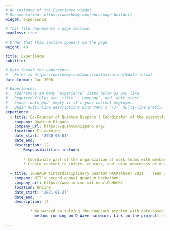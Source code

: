 ```yaml
---
# An instance of the Experience widget.
# Documentation: https://wowchemy.com/docs/page-builder/
widget: experience

# This file represents a page section.
headless: true

# Order that this section appears on the page.
weight: 40

title: Experience
subtitle:

# Date format for experience
#   Refer to https://wowchemy.com/docs/customization/#date-format
date_format: Jan 2006

# Experiences.
#   Add/remove as many `experience` items below as you like.
#   Required fields are `title`, `company`, and `date_start`.
#   Leave `date_end` empty if it's your current employer.
#   Begin multi-line descriptions with YAML's `|2-` multi-line prefix.
experience:
  - title: Co-Founder of Quantum Hispano | Coordinator of the scientific outreach team
    company: Quantum Hispano
    company_url: https://quantumhispano.org/
    location: E-Learning
    date_start: '2020-08-01'
    date_end: ''
    description: |2-
        Responsibilities include:
        
        * Coordinate part of the organization of work teams with members from Peru, Ecuador,Paraguay, Colombia and Mexico.
        * Create content to inform, educate, and raise awareness of quantum computing.
        
  - title: iQuHACK (interdisciplinary Quantum HACKathon) 2021  | Team won in the hybrid division M
    company: MIT's second annual quantum hackathon.
    company_url: https://www.iquise.mit.edu/iQuHACK/
    location: Online
    date_start: '2021-01-27'
    date_end: ''
    description: |2-
    
           * We worked on solving the Knapsack problem with gate-based game running on IonQ hardware and annealing-based Discrete Quadratic Model (DQM) 
             method running on D-Wave hardware. Link to the project: https://github.com/iQuHACK/2021_Hybrid-Daemons
    
---
```

